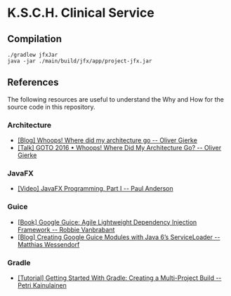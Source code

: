 # K.S.C.H. Clinical Service

## Compilation

```
./gradlew jfxJar
java -jar ./main/build/jfx/app/project-jfx.jar
```

## References
The following resources are useful to understand the Why and How for the source code in this repository.

### Architecture
- [[Blog] Whoops! Where did my architecture go -- Oliver Gierke](http://olivergierke.de/2013/01/whoops-where-did-my-architecture-go/)
- [[Talk] GOTO 2016 • Whoops! Where Did My Architecture Go? -- Oliver Gierke](https://www.youtube.com/watch?v=v1XIcgFUIEw)

### JavaFX
- [[Video] JavaFX Programming, Part I -- Paul Anderson](https://www.safaribooksonline.com/library/view/javafx-programming-part/9780133409864/) 

### Guice
- [[Book] Google Guice: Agile Lightweight Dependency Injection Framework -- Robbie Vanbrabant](https://www.safaribooksonline.com/library/view/google-guice-agile/9781590599976/)
- [[Blog] Creating Google Guice Modules with Java 6’s ServiceLoader -- Matthias Wessendorf](https://matthiaswessendorf.wordpress.com/2008/01/21/creating-google-guice-modules-with-java-6s-serviceloader/)

### Gradle
- [[Tutorial] Getting Started With Gradle: Creating a Multi-Project Build -- Petri Kainulainen](https://www.petrikainulainen.net/programming/gradle/getting-started-with-gradle-creating-a-multi-project-build/)